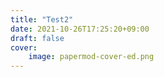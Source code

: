 ```yaml
---
title: "Test2"
date: 2021-10-26T17:25:20+09:00
draft: false
cover:
    image: papermod-cover-ed.png
---
```

